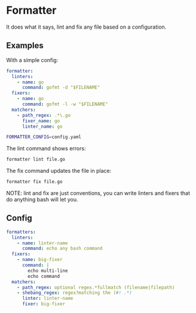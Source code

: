 # Formatter

It does what it says, lint and fix any file based on a configuration.

## Examples

With a simple config:

``` yaml
formatter:
  linters:
    - name: go
      command: gofmt -d "$FILENAME"
  fixers:
    - name: go
      command: gofmt -l -w "$FILENAME"
  matchers:
    - path_regex: .*\.go
      fixer_name: go
      linter_name: go
```

``` bash
FORMATTER_CONFIG=config.yaml
```

The lint command shows errors:

``` bash
formatter lint file.go
```

The fix command updates the file in place:

``` bash
formatter fix file.go
```

NOTE: lint and fix are just conventions, you can write linters and
fixers that do anything bash will let you.

## Config

``` yaml
formatters:
  linters:
    - name: linter-name
      command: echo any bash command
  fixers:
    - name: big-fixer
      command: |
        echo multi-line
        echo command
  matchers:
    - path_regex: optional regex.*fullmatch (filename|filepath)
    - shebang_regex: regex?matching the (#! .*)
      linter: linter-name
      fixer: big-fixer
```
